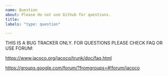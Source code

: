 ```yaml
---
name: Question
about: Please do not use Github for questions.
title:
labels: "type: question"

---
```


THIS IS A BUG TRACKER ONLY. FOR QUESTIONS PLEASE CHECK FAQ OR USE FORUM:

https://www.jacoco.org/jacoco/trunk/doc/faq.html

https://groups.google.com/forum/?fromgroups=#!forum/jacoco
